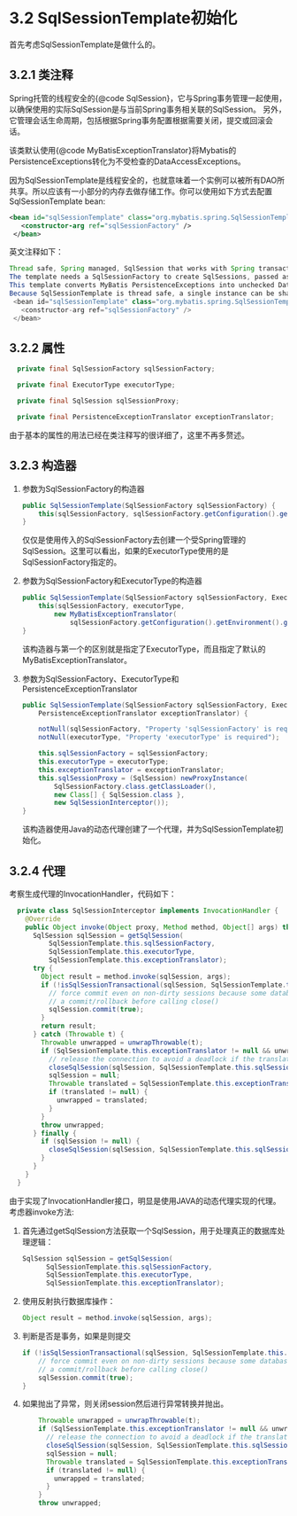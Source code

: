 # 3.2 SqlSessionTemplate初始化

首先考虑SqlSessionTemplate是做什么的。

## 3.2.1 类注释

Spring托管的线程安全的{@code SqlSession}，它与Spring事务管理一起使用，以确保使用的实际SqlSession是与当前Spring事务相关联的SqlSession。 另外，它管理会话生命周期，包括根据Spring事务配置根据需要关闭，提交或回滚会话。

该类默认使用{@code MyBatisExceptionTranslator}将Mybatis的PersistenceExceptions转化为不受检查的DataAccessExceptions。

因为SqlSessionTemplate是线程安全的，也就意味着一个实例可以被所有DAO所共享。所以应该有一小部分的内存去做存储工作。你可以使用如下方式去配置SqlSessionTemplate bean:

```xml
<bean id="sqlSessionTemplate" class="org.mybatis.spring.SqlSessionTemplate">
   <constructor-arg ref="sqlSessionFactory" />
 </bean>
```

英文注释如下：

```java
Thread safe, Spring managed, SqlSession that works with Spring transaction management to ensure that that the actual SqlSession used is the one associated with the current Spring transaction. In addition, it manages the session life-cycle, including closing, committing or rolling back the session as necessary based on the Spring transaction configuration.
The template needs a SqlSessionFactory to create SqlSessions, passed as a constructor argument. It also can be constructed indicating the executor type to be used, if not, the default executor type, defined in the session factory will be used.
This template converts MyBatis PersistenceExceptions into unchecked DataAccessExceptions, using, by default, a MyBatisExceptionTranslator.
Because SqlSessionTemplate is thread safe, a single instance can be shared by all DAOs; there should also be a small memory savings by doing this. This pattern can be used in Spring configuration files as follows:
 <bean id="sqlSessionTemplate" class="org.mybatis.spring.SqlSessionTemplate">
   <constructor-arg ref="sqlSessionFactory" />
 </bean>
```

## 3.2.2 属性

```java
  private final SqlSessionFactory sqlSessionFactory;

  private final ExecutorType executorType;

  private final SqlSession sqlSessionProxy;

  private final PersistenceExceptionTranslator exceptionTranslator;

```

由于基本的属性的用法已经在类注释写的很详细了，这里不再多赘述。

## 3.2.3 构造器

1. 参数为SqlSessionFactory的构造器

    ```java
    public SqlSessionTemplate(SqlSessionFactory sqlSessionFactory) {
        this(sqlSessionFactory, sqlSessionFactory.getConfiguration().getDefaultExecutorType());
    }
    ```

    仅仅是使用传入的SqlSessionFactory去创建一个受Spring管理的SqlSession。这里可以看出，如果的ExecutorType使用的是SqlSessionFactory指定的。

2. 参数为SqlSessionFactory和ExecutorType的构造器

    ```java
    public SqlSessionTemplate(SqlSessionFactory sqlSessionFactory, ExecutorType executorType) {
        this(sqlSessionFactory, executorType,
            new MyBatisExceptionTranslator(
                sqlSessionFactory.getConfiguration().getEnvironment().getDataSource(), true));
    }
    ```

    该构造器与第一个的区别就是指定了ExecutorType，而且指定了默认的MyBatisExceptionTranslator。

3. 参数为SqlSessionFactory、ExecutorType和PersistenceExceptionTranslator

    ```java
    public SqlSessionTemplate(SqlSessionFactory sqlSessionFactory, ExecutorType executorType,
        PersistenceExceptionTranslator exceptionTranslator) {

        notNull(sqlSessionFactory, "Property 'sqlSessionFactory' is required");
        notNull(executorType, "Property 'executorType' is required");

        this.sqlSessionFactory = sqlSessionFactory;
        this.executorType = executorType;
        this.exceptionTranslator = exceptionTranslator;
        this.sqlSessionProxy = (SqlSession) newProxyInstance(
            SqlSessionFactory.class.getClassLoader(),
            new Class[] { SqlSession.class },
            new SqlSessionInterceptor());
    }
    ```

    该构造器使用Java的动态代理创建了一个代理，并为SqlSessionTemplate初始化。

## 3.2.4 代理

考察生成代理的InvocationHandler，代码如下：

```java
  private class SqlSessionInterceptor implements InvocationHandler {
    @Override
    public Object invoke(Object proxy, Method method, Object[] args) throws Throwable {
      SqlSession sqlSession = getSqlSession(
          SqlSessionTemplate.this.sqlSessionFactory,
          SqlSessionTemplate.this.executorType,
          SqlSessionTemplate.this.exceptionTranslator);
      try {
        Object result = method.invoke(sqlSession, args);
        if (!isSqlSessionTransactional(sqlSession, SqlSessionTemplate.this.sqlSessionFactory)) {
          // force commit even on non-dirty sessions because some databases require
          // a commit/rollback before calling close()
          sqlSession.commit(true);
        }
        return result;
      } catch (Throwable t) {
        Throwable unwrapped = unwrapThrowable(t);
        if (SqlSessionTemplate.this.exceptionTranslator != null && unwrapped instanceof PersistenceException) {
          // release the connection to avoid a deadlock if the translator is no loaded. See issue #22
          closeSqlSession(sqlSession, SqlSessionTemplate.this.sqlSessionFactory);
          sqlSession = null;
          Throwable translated = SqlSessionTemplate.this.exceptionTranslator.translateExceptionIfPossible((PersistenceException) unwrapped);
          if (translated != null) {
            unwrapped = translated;
          }
        }
        throw unwrapped;
      } finally {
        if (sqlSession != null) {
          closeSqlSession(sqlSession, SqlSessionTemplate.this.sqlSessionFactory);
        }
      }
    }
  }
```

由于实现了InvocationHandler接口，明显是使用JAVA的动态代理实现的代理。考虑器invoke方法:

1. 首先通过getSqlSession方法获取一个SqlSession，用于处理真正的数据库处理逻辑：

    ```java
    SqlSession sqlSession = getSqlSession(
          SqlSessionTemplate.this.sqlSessionFactory,
          SqlSessionTemplate.this.executorType,
          SqlSessionTemplate.this.exceptionTranslator);
    ```

2. 使用反射执行数据库操作：

    ```java
    Object result = method.invoke(sqlSession, args);
    ```

3. 判断是否是事务，如果是则提交

    ```java
    if (!isSqlSessionTransactional(sqlSession, SqlSessionTemplate.this.sqlSessionFactory)) {
        // force commit even on non-dirty sessions because some databases require
        // a commit/rollback before calling close()
        sqlSession.commit(true);
    }
    ```

4. 如果抛出了异常，则关闭session然后进行异常转换并抛出。

    ```java
        Throwable unwrapped = unwrapThrowable(t);
        if (SqlSessionTemplate.this.exceptionTranslator != null && unwrapped instanceof PersistenceException) {
          // release the connection to avoid a deadlock if the translator is no loaded. See issue #22
          closeSqlSession(sqlSession, SqlSessionTemplate.this.sqlSessionFactory);
          sqlSession = null;
          Throwable translated = SqlSessionTemplate.this.exceptionTranslator.translateExceptionIfPossible((PersistenceException) unwrapped);
          if (translated != null) {
            unwrapped = translated;
          }
        }
        throw unwrapped;
    ```
